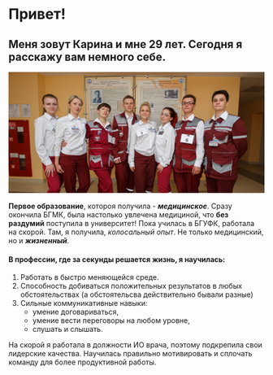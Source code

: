 # Привет! 
## Меня зовут Карина и мне 29 лет. Сегодня я расскажу вам немного себе.

![<img src="\[def\]" alt= 2017год>](скорая.png)

__Первое образование__, котороя получила - ___медицинское___. Сразу окончила БГМК, была настолько увлечена медициной, что __без раздумий__ поступила в университет!
Пока училась в БГУФК, работала на скорой. Там, я получила, *колосальный опыт*. Не только медицинский, но и ___жизненный___. 

#### В профессии, где за секунды решается жизнь, я научилась:
1. Работать в быстро меняющейся среде.
2. Способность добиваться положительных результатов в любых обстоятельствах (а обстоятельсва действительно бывали разные)
3. Сильные коммуникативные навыки:
   - умение договариваться, 
   - умение вести переговоры на любом уровне, 
   - слушать и слышать.
  
На скорой я работала в должности ИО врача, поэтому подкрепила свои лидерские качества. Научилась правильно мотивировать и сплочать команду для более продуктивной работы.


[def]: https://minsknews.by/wp-content/uploads/2017/05/AQ6A0796-copy.jp
